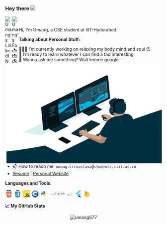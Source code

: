 ### Hey there <img src="https://media.giphy.com/media/hvRJCLFzcasrR4ia7z/giphy.gif" width="25px">
<a href="https://www.linkedin.com/in/umang-srivastava-2a8183197/">
  <img align="left" alt="Umang's LinkedIN" width="22px" src="https://raw.githubusercontent.com/peterthehan/peterthehan/master/assets/linkedin.svg" />
</a>
<a href="https://www.facebook.com/umang.srivastava.777/">
  <img align="left" alt="Umang's Facebook" width="22px" src="https://raw.githubusercontent.com/peterthehan/peterthehan/master/assets/facebook.svg" />
</a>
<br>
<br>
Hi, I'm Umang, a CSE student at IIIT-Hyderabad.

  <img align="right" alt="GIF" src="https://github.com/umangs77/umangs77/blob/master/code.gif?raw=true" width="500" height="320" />
  
**Talking about Personal Stuff:**

- 👨🏽‍💻 I’m currently working on relaxing my body mind and soul :wink:  
- 🌱 I’m ready to learn whatever I can find a tad interesting  
- 💬 Wanna ask me something? Wait lemme google  
- 📫 How to reach me: `umang.srivastava@students.iiit.ac.in`  
- [Resume](https://drive.google.com/file/d/1hfzbgbO18Wjif00QiX2hX37Gphkobx5l/view?usp=sharing)  |  [Personal Website](https://umangs77.github.io)

**Languages and Tools:**  

<code><img height="24" src="https://raw.githubusercontent.com/github/explore/80688e429a7d4ef2fca1e82350fe8e3517d3494d/topics/html/html.png"></code>
<code><img height="24" src="https://raw.githubusercontent.com/github/explore/80688e429a7d4ef2fca1e82350fe8e3517d3494d/topics/css/css.png"></code>
<code><img height="24" src="https://raw.githubusercontent.com/github/explore/80688e429a7d4ef2fca1e82350fe8e3517d3494d/topics/javascript/javascript.png"></code>
<code><img height="24" src="https://raw.githubusercontent.com/github/explore/80688e429a7d4ef2fca1e82350fe8e3517d3494d/topics/cpp/cpp.png"></code>
<code><img height="24" src="https://raw.githubusercontent.com/github/explore/80688e429a7d4ef2fca1e82350fe8e3517d3494d/topics/python/python.png"></code>
<code><img height="24" src="https://raw.githubusercontent.com/github/explore/80688e429a7d4ef2fca1e82350fe8e3517d3494d/topics/jekyll/jekyll.png"></code>
<code><img height="24" src="https://raw.githubusercontent.com/github/explore/80688e429a7d4ef2fca1e82350fe8e3517d3494d/topics/flask/flask.png"></code>
<code><img height="24" src="https://raw.githubusercontent.com/github/explore/80688e429a7d4ef2fca1e82350fe8e3517d3494d/topics/mysql/mysql.png"></code>
<code><img height="24" src="https://raw.githubusercontent.com/github/explore/80688e429a7d4ef2fca1e82350fe8e3517d3494d/topics/flutter/flutter.png"></code>
<code><img height="24" src="https://raw.githubusercontent.com/github/explore/80688e429a7d4ef2fca1e82350fe8e3517d3494d/topics/firebase/firebase.png"></code>


**📈 My GitHub Stats**  

<p align="center"> <img src="https://github-readme-stats.vercel.app/api?username=umangS77&show_icons=true&theme=gotham" alt="umangS77" />




